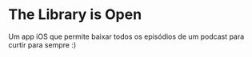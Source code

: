 # The Library is Open

Um app iOS que permite baixar todos os episódios de um podcast para curtir para sempre :)
